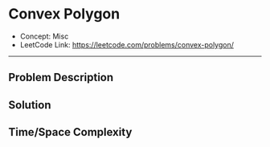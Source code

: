 # Convex Polygon

- Concept: Misc
- LeetCode Link: https://leetcode.com/problems/convex-polygon/

---

## Problem Description

## Solution

## Time/Space Complexity

